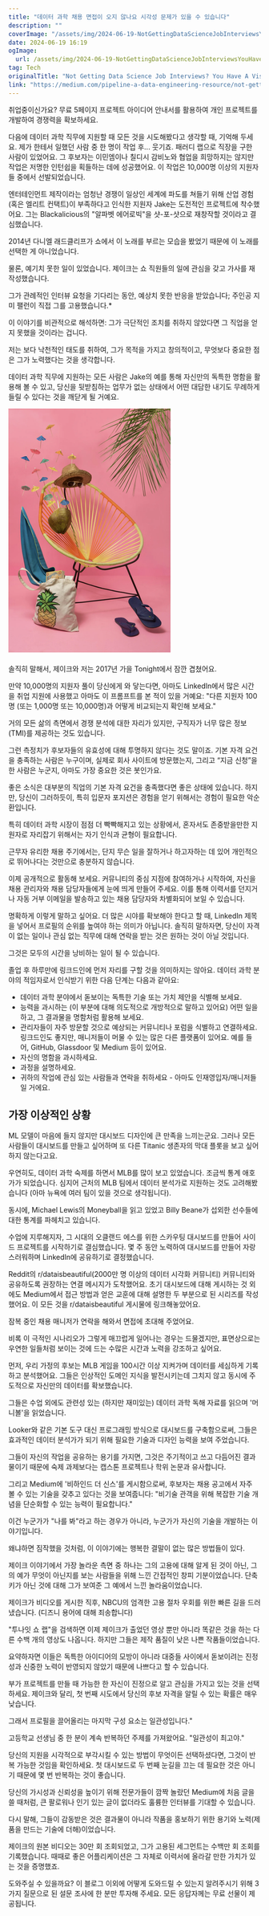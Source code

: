```yaml
---
title: "데이터 과학 채용 면접이 오지 않나요 시각성 문제가 있을 수 있습니다"
description: ""
coverImage: "/assets/img/2024-06-19-NotGettingDataScienceJobInterviewsYouHaveAVisibilityProblem_0.png"
date: 2024-06-19 16:19
ogImage: 
  url: /assets/img/2024-06-19-NotGettingDataScienceJobInterviewsYouHaveAVisibilityProblem_0.png
tag: Tech
originalTitle: "Not Getting Data Science Job Interviews? You Have A Visibility Problem"
link: "https://medium.com/pipeline-a-data-engineering-resource/not-getting-data-science-job-interviews-you-have-a-visibility-problem-1e1b67a74555"
---
```



취업중이신가요? 무료 5페이지 프로젝트 아이디어 안내서를 활용하여 개인 프로젝트를 개발하여 경쟁력을 확보하세요.

다음에 데이터 과학 직무에 지원할 때 모든 것을 시도해봤다고 생각할 때, 기억해 두세요. 제가 한테서 일했던 사람 중 한 명이 작업 후... 웃기죠. 패러디 랩으로 직장을 구한 사람이 있었어요. 그 후보자는 이민엠이나 칠디시 감비노와 협업을 희망하지는 않지만 작업은 저명한 인턴쉽을 획들하는 데에 성공했어요. 이 작업은 10,000명 이상의 지원자들 중에서 선발되었습니다.

엔터테인먼트 제작이라는 엄청난 경쟁이 일상인 세계에 파도를 쳐들기 위해 산업 경험(혹은 엘리트 컨택트)이 부족하다고 인식한 지원자 Jake는 도전적인 프로젝트에 착수했어요. 그는 Blackalicious의 "알파벳 에어로빅"을 샷-포-샷으로 재창작할 것이라고 결심했습니다.

2014년 다니엘 래드클리프가 쇼에서 이 노래를 부르는 모습을 봤었기 때문에 이 노래를 선택한 게 아니었습니다.

<div class="content-ad"></div>

물론, 예기치 못한 일이 있었습니다. 제이크는 쇼 직원들의 일에 관심을 갖고 가사를 재작성했습니다.

그가 관례적인 인터뷰 요청을 기다리는 동안, 예상치 못한 반응을 받았습니다; 주인공 지미 팰런이 직접 그를 고용했습니다.*

이 이야기를 비관적으로 해석하면: 그가 극단적인 조치를 취하지 않았다면 그 직업을 얻지 못했을 것이라는 겁니다.

저는 보다 낙천적인 태도를 취하여, 그가 목적을 가지고 창의적이고, 무엇보다 중요한 점은 그가 노력했다는 것을 생각합니다.

<div class="content-ad"></div>

데이터 과학 직무에 지원하는 모든 사람은 Jake의 예를 통해 자신만의 독특한 명함을 활용해 볼 수 있고, 당신을 뒷받침하는 업무가 없는 상태에서 어떤 대담한 내기도 무례하게 들릴 수 있다는 것을 깨닫게 될 거예요.

![Jake's Example](/assets/img/2024-06-19-NotGettingDataScienceJobInterviewsYouHaveAVisibilityProblem_0.png)

솔직히 말해서, 제이크와 저는 2017년 가을 Tonight에서 잠깐 겹쳤어요.

만약 10,000명의 지원자 풀이 당신에게 와 닿는다면, 아마도 LinkedIn에서 많은 시간을 취업 지원에 사용했고 아마도 이 프롬프트를 본 적이 있을 거예요: "다른 지원자 100명 (또는 1,000명 또는 10,000명)과 어떻게 비교되는지 확인해 보세요."

<div class="content-ad"></div>

거의 모든 삶의 측면에서 경쟁 분석에 대한 자리가 있지만, 구직자가 너무 많은 정보(TMI)를 제공하는 것도 있습니다.

그런 측정치가 후보자들의 유효성에 대해 투명하지 않다는 것도 말이죠. 기본 자격 요건을 충족하는 사람은 누구이며, 실제로 회사 사이트에 방문했는지, 그리고 “지금 신청”을 한 사람은 누군지, 아마도 가장 중요한 것은 봇인가요.

좋은 소식은 대부분의 직업의 기본 자격 요건을 충족했다면 좋은 상태에 있습니다. 하지만, 당신이 그러하듯이, 특히 입문자 포지션은 경험을 얻기 위해서는 경험이 필요한 악순환입니다.

특히 데이터 과학 시장이 점점 더 빡빡해지고 있는 상황에서, 혼자서도 존중받을만한 지원자로 자리잡기 위해서는 자기 인식과 균형이 필요합니다.

<div class="content-ad"></div>

근무자 유리한 채용 주기에서는, 단지 무슨 일을 잘하거나 하고자하는 데 있어 개인적으로 뛰어나다는 것만으로 충분하지 않습니다.

이제 공개적으로 활동해 보세요. 커뮤니티의 중심 지점에 참여하거나 시작하여, 자신을 채용 관리자와 채용 담당자들에게 눈에 띄게 만들어 주세요. 이를 통해 이력서를 던지거나 자동 거부 이메일을 발송하고 있는 채용 담당자와 차별화되어 보일 수 있습니다.

명확하게 이렇게 말하고 싶어요. 더 많은 시야를 확보해야 한다고 할 때, LinkedIn 제목을 넣어서 프로필의 순위를 높여야 하는 의미가 아닙니다. 솔직히 말하자면, 당신이 자격이 없는 일이나 관심 없는 직무에 대해 연락을 받는 것은 원하는 것이 아닐 것입니다.

그것은 모두의 시간을 낭비하는 일이 될 수 있습니다.

<div class="content-ad"></div>

졸업 후 하루만에 링크드인에 먼저 자리를 구할 것을 의미하지는 않아요. 데이터 과학 분야의 적임자로서 인식받기 위한 다음 단계는 다음과 같아요:

- 데이터 과학 분야에서 돋보이는 독특한 기술 또는 가치 제안을 식별해 보세요.
- 능력을 과시하는 (이 부분에 대해 의도적으로 개방적으로 말하고 있어요) 어떤 일을 하고, 그 결과물을 명함처럼 활용해 보세요.
- 관리자들이 자주 방문할 것으로 예상되는 커뮤니티나 포럼을 식별하고 연결하세요. 링크드인도 좋지만, 매니저들이 머물 수 있는 많은 다른 플랫폼이 있어요. 예를 들어, GitHub, Glassdoor 및 Medium 등이 있어요.
- 자신의 명함을 과시하세요.
- 과정을 설명하세요.
- 귀하의 작업에 관심 있는 사람들과 연락을 취하세요 - 아마도 인재영입자/매니저들일 거에요.

## 가장 이상적인 상황

<div class="content-ad"></div>

ML 모델이 마음에 들지 않지만 대시보드 디자인에 큰 만족을 느끼는군요. 그러나 모든 사람들이 대시보드를 만들고 싶어하며 또 다른 Titanic 생존자의 막대 플롯을 보고 싶어하지 않는다고요.

우연히도, 데이터 과학 숙제를 하면서 MLB를 많이 보고 있었습니다. 조금씩 통계 애호가가 되었습니다. 심지어 근처의 MLB 팀에서 데이터 분석가로 지원하는 것도 고려해봤습니다 (아마 뉴욕에 여러 팀이 있을 것으로 생각됩니다).

동시에, Michael Lewis의 Moneyball을 읽고 있었고 Billy Beane가 섭외한 선수들에 대한 통계를 파헤치고 있습니다.

수업에 지루해지자, 그 시대의 오클랜드 에스를 위한 스카우팅 대시보드를 만들어 사이드 프로젝트를 시작하기로 결심했습니다. 몇 주 동안 노력하여 대시보드를 만들어 자랑스러워하며 LinkedIn에 공유하기로 결정했습니다.

<div class="content-ad"></div>

Reddit의 r/dataisbeautiful(2000만 명 이상의 데이터 시각화 커뮤니티) 커뮤니티와 공유하도록 권장하는 연결 메시지가 도착했어요. 초기 대시보드에 대해 게시하는 것 외에도 Medium에서 접근 방법과 얻은 교훈에 대해 설명한 두 부분으로 된 시리즈를 작성했어요. 이 모든 것을 r/dataisbeautiful 게시물에 링크해놓았어요.

잠복 중인 채용 매니저가 연락을 해와서 면접에 초대해 주었어요.

비록 이 극적인 시나리오가 그렇게 매끄럽게 일어나는 경우는 드물겠지만, 표면상으로는 우연한 일들처럼 보이는 것에 드는 수많은 시간과 노력을 강조하고 싶어요.

먼저, 우리 가정의 후보는 MLB 게임을 100시간 이상 지켜가며 데이터를 세심하게 기록하고 분석했어요. 그들은 인상적인 도메인 지식을 발전시키는데 그치지 않고 동시에 주도적으로 자신만의 데이터를 확보했습니다.

<div class="content-ad"></div>

그들은 수업 외에도 관련성 있는 (하지만 재미있는) 데이터 과학 독해 자료를 읽으며 '머니볼'을 읽었습니다.

Looker와 같은 기본 도구 대신 프로그래밍 방식으로 대시보드를 구축함으로써, 그들은 효과적인 데이터 분석가가 되기 위해 필요한 기술과 디자인 능력을 보여 주었습니다.

그들이 자신의 작업을 공유하는 용기를 가지면, 그것은 주기적이고 쓰고 다듬어진 결과물이기 때문에 숙제 과제보다는 캡스톤 프로젝트나 학위 논문과 유사합니다.

그리고 Medium에 '비하인드 더 신스'를 게시함으로써, 후보자는 채용 공고에서 자주 볼 수 있는 기술을 갖추고 있다는 것을 보여줍니다: "비기술 관객을 위해 복잡한 기술 개념을 단순화할 수 있는 능력이 필요합니다."

<div class="content-ad"></div>

이건 누군가가 "나를 봐"라고 하는 경우가 아니라, 누군가가 자신의 기술을 개발하는 이야기입니다.

왜냐하면 짐작했을 것처럼, 이 이야기에는 행복한 결말이 없는 많은 방법들이 있다.

제이크 이야기에서 가장 놀라운 측면 중 하나는 그의 고용에 대해 알게 된 것이 아닌, 그의 예가 무엇이 아닌지를 보는 사람들을 위해 느낀 간접적인 창피 기분이었습니다. 단축키가 아닌 것에 대해 그가 보여준 그 예에서 느낀 놀라움이었습니다.

제이크가 비디오를 게시한 직후, NBCU의 엄격한 고용 절차 우회를 위한 빠른 길을 드러냈습니다. (디즈니 용어에 대해 죄송합니다)

<div class="content-ad"></div>

"투나잇 쇼 랩"을 검색하면 이제 제이크가 출었던 영상 뿐만 아니라 똑같은 것을 하는 다른 수백 개의 영상도 나옵니다. 하지만 그들은 제작 품질이 낮은 나쁜 작품들이었습니다.

요약하자면 이들은 독특한 아이디어의 모방이 아니라 대중들 사이에서 돋보이려는 진정성과 신중한 노력이 반영되지 않았기 때문에 나쁘다고 할 수 있습니다.

부가 프로젝트를 만들 때 가능한 한 자신이 진정으로 알고 관심을 가지고 있는 것을 선택하세요. 제이크와 달리, 첫 번째 시도에서 당신의 후보 자격을 알릴 수 있는 확률은 매우 낮습니다.

그래서 프로필을 끌어올리는 마지막 구성 요소는 일관성입니다."

<div class="content-ad"></div>

고등학교 선생님 중 한 분이 계속 반복하던 주제를 가져왔어요. "일관성이 최고야."

당신의 지원을 시각적으로 부각시킬 수 있는 방법이 무엇이든 선택하셨다면, 그것이 반복 가능한 것임을 확인하세요. 첫 대시보드로 두 번째 눈길을 끄는 데 필요한 것은 아니기 때문에 몇 번 반복하는 것이 좋습니다.

당신의 가시성과 신뢰성을 높이기 위해 전문가들이 깜짝 놀랐던 Medium에 처음 글을 쓸 때처럼, 큰 팔로워나 인기 있는 글이 없더라도 훌륭한 인터뷰를 기대할 수 있습니다.

다시 말해, 그들이 감동받은 것은 결과물이 아니라 작품을 홍보하기 위한 용기와 노력(제품을 만드는 기술에 더해)이었습니다.

<div class="content-ad"></div>

제이크의 원본 비디오는 30만 회 조회되었고, 그가 고용된 세그먼트는 수백만 회 조회를 기록했습니다. 때때로 좋은 어플리케이션은 그 자체로 이력서에 올라갈 만한 가치가 있는 것을 증명했죠.

도와주실 수 있을까요? 이 블로그 이외에 어떻게 도와드릴 수 있는지 알려주시기 위해 3가지 질문으로 된 설문 조사에 한 분만 투자해 주세요. 모든 응답자께는 무료 선물이 제공됩니다.